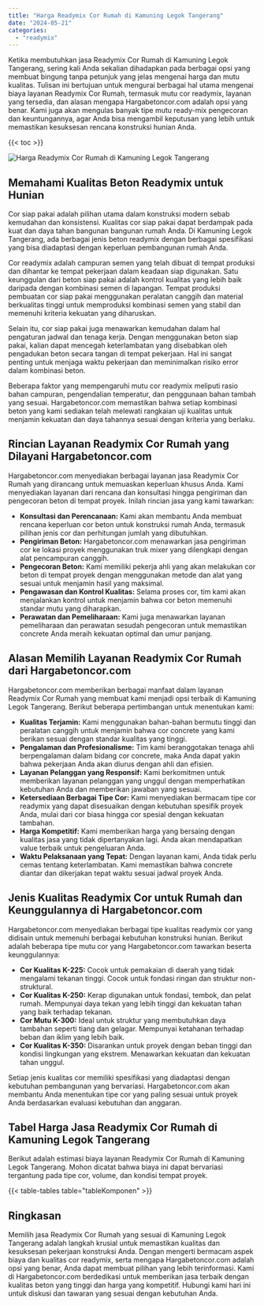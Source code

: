 ```yaml
---
title: "Harga Readymix Cor Rumah di Kamuning Legok Tangerang"
date: "2024-05-21"
categories: 
  - "readymix"
---
```



Ketika membutuhkan jasa Readymix Cor Rumah di Kamuning Legok Tangerang, sering kali Anda sekalian dihadapkan pada berbagai opsi yang membuat bingung tanpa petunjuk yang jelas mengenai harga dan mutu kualitas. Tulisan ini bertujuan untuk mengurai berbagai hal utama mengenai biaya layanan Readymix Cor Rumah, termasuk mutu cor readymix, layanan yang tersedia, dan alasan mengapa Hargabetoncor.com adalah opsi yang benar. Kami juga akan mengulas banyak tipe mutu ready-mix pengecoran dan keuntungannya, agar Anda bisa mengambil keputusan yang lebih untuk memastikan kesuksesan rencana konstruksi hunian Anda.

{{< toc >}}

![Harga Readymix Cor Rumah di Kamuning Legok Tangerang](https://hargareadymixid.github.io/hbc/readymix-hbc%20(24).png)

## Memahami Kualitas Beton Readymix untuk Hunian

Cor siap pakai adalah pilihan utama dalam konstruksi modern sebab kemudahan dan konsistensi. Kualitas cor siap pakai dapat berdampak pada kuat dan daya tahan bangunan bangunan rumah Anda. Di Kamuning Legok Tangerang, ada berbagai jenis beton readymix dengan berbagai spesifikasi yang bisa diadaptasi dengan keperluan pembangunan rumah Anda.

Cor readymix adalah campuran semen yang telah dibuat di tempat produksi dan dihantar ke tempat pekerjaan dalam keadaan siap digunakan. Satu keunggulan dari beton siap pakai adalah kontrol kualitas yang lebih baik daripada dengan kombinasi semen di lapangan. Tempat produksi pembuatan cor siap pakai menggunakan peralatan canggih dan material berkualitas tinggi untuk memproduksi kombinasi semen yang stabil dan memenuhi kriteria kekuatan yang diharuskan.

Selain itu, cor siap pakai juga menawarkan kemudahan dalam hal pengaturan jadwal dan tenaga kerja. Dengan menggunakan beton siap pakai, kalian dapat mencegah keterlambatan yang disebabkan oleh pengadukan beton secara tangan di tempat pekerjaan. Hal ini sangat penting untuk menjaga waktu pekerjaan dan meminimalkan risiko error dalam kombinasi beton.

Beberapa faktor yang mempengaruhi mutu cor readymix meliputi rasio bahan campuran, pengendalian temperatur, dan penggunaan bahan tambah yang sesuai. Hargabetoncor.com memastikan bahwa setiap kombinasi beton yang kami sediakan telah melewati rangkaian uji kualitas untuk menjamin kekuatan dan daya tahannya sesuai dengan kriteria yang berlaku.

## Rincian Layanan Readymix Cor Rumah yang Dilayani Hargabetoncor.com

Hargabetoncor.com menyediakan berbagai layanan jasa Readymix Cor Rumah yang dirancang untuk memuaskan keperluan khusus Anda. Kami menyediakan layanan dari rencana dan konsultasi hingga pengiriman dan pengecoran beton di tempat proyek. Inilah rincian jasa yang kami tawarkan:

- **Konsultasi dan Perencanaan:** Kami akan membantu Anda membuat rencana keperluan cor beton untuk konstruksi rumah Anda, termasuk pilihan jenis cor dan perhitungan jumlah yang dibutuhkan.
- **Pengiriman Beton:** Hargabetoncor.com menawarkan jasa pengiriman cor ke lokasi proyek menggunakan truk mixer yang dilengkapi dengan alat pencampuran canggih.
- **Pengecoran Beton:** Kami memiliki pekerja ahli yang akan melakukan cor beton di tempat proyek dengan menggunakan metode dan alat yang sesuai untuk menjamin hasil yang maksimal.
- **Pengawasan dan Kontrol Kualitas:** Selama proses cor, tim kami akan menjalankan kontrol untuk menjamin bahwa cor beton memenuhi standar mutu yang diharapkan.
- **Perawatan dan Pemeliharaan:** Kami juga menawarkan layanan pemeliharaan dan perawatan sesudah pengecoran untuk memastikan concrete Anda meraih kekuatan optimal dan umur panjang.

## Alasan Memilih Layanan Readymix Cor Rumah dari Hargabetoncor.com

Hargabetoncor.com memberikan berbagai manfaat dalam layanan Readymix Cor Rumah yang membuat kami menjadi opsi terbaik di Kamuning Legok Tangerang. Berikut beberapa pertimbangan untuk menentukan kami:

- **Kualitas Terjamin:** Kami menggunakan bahan-bahan bermutu tinggi dan peralatan canggih untuk menjamin bahwa cor concrete yang kami berikan sesuai dengan standar kualitas yang tinggi.
- **Pengalaman dan Profesionalisme:** Tim kami beranggotakan tenaga ahli berpengalaman dalam bidang cor concrete, maka Anda dapat yakin bahwa pekerjaan Anda akan diurus dengan ahli dan efisien.
- **Layanan Pelanggan yang Responsif:** Kami berkomitmen untuk memberikan layanan pelanggan yang unggul dengan memperhatikan kebutuhan Anda dan memberikan jawaban yang sesuai.
- **Ketersediaan Berbagai Tipe Cor:** Kami menyediakan bermacam tipe cor readymix yang dapat disesuaikan dengan kebutuhan spesifik proyek Anda, mulai dari cor biasa hingga cor spesial dengan kekuatan tambahan.
- **Harga Kompetitif:** Kami memberikan harga yang bersaing dengan kualitas jasa yang tidak dipertanyakan lagi. Anda akan mendapatkan value terbaik untuk pengeluaran Anda.
- **Waktu Pelaksanaan yang Tepat:** Dengan layanan kami, Anda tidak perlu cemas tentang keterlambatan. Kami memastikan bahwa concrete diantar dan dikerjakan tepat waktu sesuai jadwal proyek Anda.

## Jenis Kualitas Readymix Cor untuk Rumah dan Keunggulannya di Hargabetoncor.com

Hargabetoncor.com menyediakan berbagai tipe kualitas readymix cor yang didisain untuk memenuhi berbagai kebutuhan konstruksi hunian. Berikut adalah beberapa tipe mutu cor yang Hargabetoncor.com tawarkan beserta keunggulannya:

- **Cor Kualitas K-225:** Cocok untuk pemakaian di daerah yang tidak mengalami tekanan tinggi. Cocok untuk fondasi ringan dan struktur non-struktural.
- **Cor Kualitas K-250:** Kerap digunakan untuk fondasi, tembok, dan pelat rumah. Mempunyai daya tekan yang lebih tinggi dan kekuatan tahan yang baik terhadap tekanan.
- **Cor Mutu K-300:** Ideal untuk struktur yang membutuhkan daya tambahan seperti tiang dan gelagar. Mempunyai ketahanan terhadap beban dan iklim yang lebih baik.
- **Cor Kualitas K-350:** Disarankan untuk proyek dengan beban tinggi dan kondisi lingkungan yang ekstrem. Menawarkan kekuatan dan kekuatan tahan unggul.

Setiap jenis kualitas cor memiliki spesifikasi yang diadaptasi dengan kebutuhan pembangunan yang bervariasi. Hargabetoncor.com akan membantu Anda menentukan tipe cor yang paling sesuai untuk proyek Anda berdasarkan evaluasi kebutuhan dan anggaran.

## Tabel Harga Jasa Readymix Cor Rumah di Kamuning Legok Tangerang

Berikut adalah estimasi biaya layanan Readymix Cor Rumah di Kamuning Legok Tangerang. Mohon dicatat bahwa biaya ini dapat bervariasi tergantung pada tipe cor, volume, dan kondisi tempat proyek.

{{< table-tables table="tableKomponen" >}}

## Ringkasan

Memilih jasa Readymix Cor Rumah yang sesuai di Kamuning Legok Tangerang adalah langkah krusial untuk memastikan kualitas dan kesuksesan pekerjaan konstruksi Anda. Dengan mengerti bermacam aspek biaya dan kualitas cor readymix, serta mengapa Hargabetoncor.com adalah opsi yang benar, Anda dapat membuat pilihan yang lebih terinformasi. Kami di Hargabetoncor.com berdedikasi untuk memberikan jasa terbaik dengan kualitas beton yang tinggi dan harga yang kompetitif. Hubungi kami hari ini untuk diskusi dan tawaran yang sesuai dengan kebutuhan Anda.
